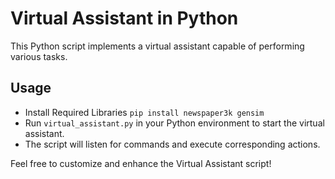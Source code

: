 # Virtual Assistant in Python

This Python script implements a virtual assistant capable of performing various tasks.

## Usage
- Install Required Libraries `pip install newspaper3k gensim`
- Run `virtual_assistant.py` in your Python environment to start the virtual assistant.
- The script will listen for commands and execute corresponding actions.

Feel free to customize and enhance the Virtual Assistant script!
